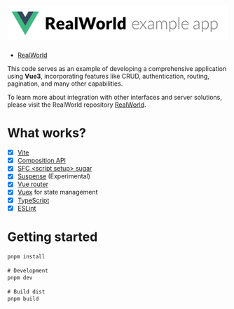 # ![RealWorld Example App](logo.png)

- [RealWorld](https://github.com/gothinkster/realworld)

This code serves as an example of developing a comprehensive application using **Vue3**, incorporating features like CRUD, authentication, routing, pagination, and many other capabilities.

To learn more about integration with other interfaces and server solutions, please visit the RealWorld repository [RealWorld](https://github.com/gothinkster/realworld).

# What works?

- [x] [Vite](https://github.com/vitejs/vite)
- [x] [Composition API](https://composition-api.vuejs.org/)
- [x] [SFC \<script setup> sugar](https://v3.vuejs.org/api/sfc-script-setup.html)
- [x] [Suspense](https://v3.vuejs.org/guide/component-dynamic-async.html#using-with-suspense) (Experimental)
- [x] [Vue router](https://next.router.vuejs.org/)
- [x] [Vuex](https://vuex.vuejs.org/) for state management
- [x] [TypeScript](https://www.typescriptlang.org/)
- [x] [ESLint](https://eslint.vuejs.org/)

# Getting started

```shell script
pnpm install

# Development
pnpm dev

# Build dist
pnpm build
```
